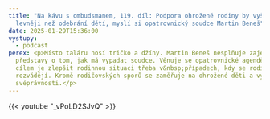 ```yaml
---
title: "Na kávu s ombudsmanem, 119. díl: Podpora ohrožené rodiny by vyšla stát
  levněji než odebrání dětí, myslí si opatrovnický soudce Martin Beneš"
date: 2025-01-29T15:36:00
vystupy:
  - podcast
perex: <p>Místo taláru nosí tričko a džíny. Martin Beneš nesplňuje zajeté
  představy o tom, jak má vypadat soudce. Věnuje se opatrovnické agendě a jeho
  cílem je zlepšit rodinnou situaci třeba v&nbsp;případech, kdy se rodiče
  rozvádějí. Kromě rodičovských sporů se zaměřuje na ohrožené děti a vymezení
  svéprávnosti.</p>
---
```



{{< youtube "_vPoLD2SJvQ" >}}

